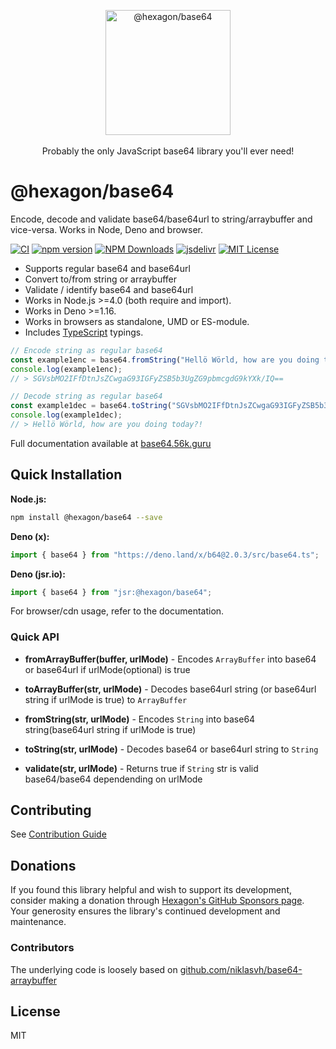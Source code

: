 <p align="center">
  <img src="https://cdn.jsdelivr.net/gh/hexagon/base64@main/docs/base64.png" alt="@hexagon/base64" width="200" height="200"><br>
  <br>Probably the only JavaScript base64 library you'll ever need!<br>
</p>

# @hexagon/base64

Encode, decode and validate base64/base64url to string/arraybuffer and vice-versa. Works in Node, Deno and browser.

[![CI](https://github.com/Hexagon/base64/actions/workflows/test.yml/badge.svg)](https://github.com/Hexagon/base64/actions/workflows/test.yml) 
[![npm version](https://badge.fury.io/js/@hexagon%2Fbase64.svg)](https://badge.fury.io/js/@hexagon%2Fbase64) [![NPM Downloads](https://img.shields.io/npm/dm/@hexagon/base64.svg)](https://www.npmjs.org/package/@hexagon/base64) [![jsdelivr](https://data.jsdelivr.com/v1/package/npm/@hexagon/base64/badge?style=rounded)](https://www.jsdelivr.com/package/npm/@hexagon/base64) 
[![MIT License](https://img.shields.io/badge/license-MIT-blue.svg)](https://github.com/Hexagon/base64/blob/master/LICENSE) 

*   Supports regular base64 and base64url
*   Convert to/from string or arraybuffer
*   Validate / identify base64 and base64url
*   Works in Node.js >=4.0 (both require and import).
*   Works in Deno >=1.16.
*   Works in browsers as standalone, UMD or ES-module.
*   Includes [TypeScript](https://www.typescriptlang.org/) typings.


```javascript
// Encode string as regular base64
const example1enc = base64.fromString("Hellö Wörld, how are you doing today?!");
console.log(example1enc);
// > SGVsbMO2IFfDtnJsZCwgaG93IGFyZSB5b3UgZG9pbmcgdG9kYXk/IQ==

// Decode string as regular base64
const example1dec = base64.toString("SGVsbMO2IFfDtnJsZCwgaG93IGFyZSB5b3UgZG9pbmcgdG9kYXk/IQ==");
console.log(example1dec);
// > Hellö Wörld, how are you doing today?!
```

Full documentation available at [base64.56k.guru](https://base64.56k.guru)

## Quick Installation

**Node.js:**

```bash
npm install @hexagon/base64 --save
```

**Deno (x):**
```js
import { base64 } from "https://deno.land/x/b64@2.0.3/src/base64.ts";
```

**Deno (jsr.io):**
```js
import { base64 } from "jsr:@hexagon/base64";
```

For browser/cdn usage, refer to the documentation.

### Quick API

 - __fromArrayBuffer(buffer, urlMode)__ - Encodes `ArrayBuffer` into base64 or base64url if urlMode(optional) is true
 - __toArrayBuffer(str, urlMode)__ - Decodes base64url string (or base64url string if urlMode is true) to `ArrayBuffer`

 - __fromString(str, urlMode)__ - Encodes `String` into base64 string(base64url string if urlMode is true)
 - __toString(str, urlMode)__ - Decodes base64 or base64url string to `String`

- __validate(str, urlMode)__ - Returns true if `String` str is valid base64/base64 dependending on urlMode

## Contributing

See [Contribution Guide](https://base64.56k.guru/contributing.html)

## Donations

If you found this library helpful and wish to support its development, consider making a donation through [Hexagon's GitHub Sponsors page](https://github.com/sponsors/hexagon). Your generosity ensures the library's continued development and maintenance.

### Contributors

The underlying code is loosely based on [github.com/niklasvh/base64-arraybuffer](https://github.com/niklasvh/base64-arraybuffer)

## License

MIT
